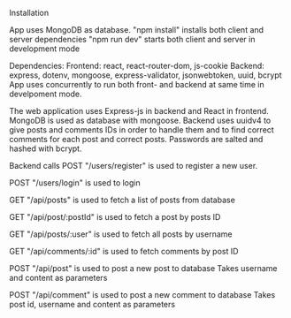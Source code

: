 Installation

App uses MongoDB as database. 
"npm install" installs both client and server dependencies
"npm run dev" starts both client and server in development mode


Dependencies:
Frontend: react, react-router-dom, js-cookie
Backend: express, dotenv, mongoose, express-validator, jsonwebtoken, uuid, bcrypt
App uses concurrently to run both front- and backend at same time in develpoment mode.


The web application uses Express-js in backend and React in frontend.
MongoDB is used as database with mongoose.
Backend uses uuidv4 to give posts and comments IDs in order to handle them and
to find correct comments for each post and correct posts.
Passwords are salted and hashed with bcrypt.

Backend calls
POST "/users/register" is used to register a new user.

POST "/users/login" is used to login

GET "/api/posts" is used to fetch a list of posts from database

GET "/api/post/:postId" is used to fetch a post by posts ID

GET "/api/posts/:user" is used to fetch all posts by username

GET "/api/comments/:id" is used to fetch comments by post ID

POST "/api/post" is used to post a new post to database
Takes username and content as parameters

POST "/api/comment" is used to post a new comment to database
Takes post id, username and content as parameters